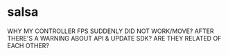 # salsa
WHY MY CONTROLLER FPS SUDDENLY DID NOT WORK/MOVE? AFTER THERE'S A WARNING ABOUT API &amp; UPDATE SDK? ARE THEY RELATED OF EACH OTHER?
